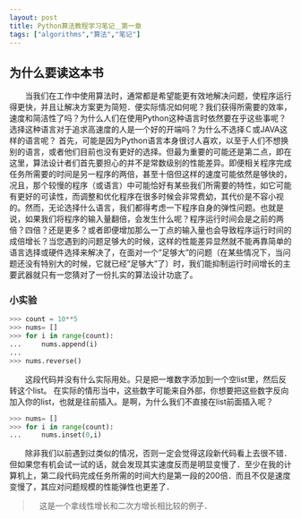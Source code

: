 ```yaml
---
layout: post
title: Python算法教程学习笔记＿第一章
tags: ["algorithms","算法","笔记"]
---
```



## 为什么要读这本书
&emsp;&emsp;当我们在工作中使用算法时，通常都是希望能更有效地解决问题，使程序运行得更快，并且让解决方案更为简短．便实际情况如何呢？我们获得所需要的效率，速度和简洁性了吗？为什么人们在使用Python这种语言时依然要在乎这些事呢？选择这种语言对于追求高速度的人是一个好的开端吗？为什么不选择Ｃ或JAVA这样的语言呢？
首先，可能是因为Python语言本身很讨人喜欢，以至于人们不想换别的语言，或者他们目前也没有更好的选择。但最为重要的可能还是第二点，即在这里，算法设计者们首先要担心的并不是常数级别的性能差异。即便相关程序完成任务所需要的时间是另一程序的两倍，甚至十倍但这样的速度可能依然是够快的，况且，那个较慢的程序（或语言）中可能恰好有某些我们所需要的特性，如它可能有更好的可读性，而调整和优化程序在很多时候会非常费幼，其代价是不容小视的。然而，无论选择什么语言，我们都得考虑一下程序自身的弹性问题。也就是说，如果我们将程序的输入量翻倍，会发生什么呢？程序运行时间会是之前的两倍？四倍？还是更多？或者即便增加那么一丁点的输入量也会导致程序运行时间的成倍增长？当您遇到的问题足够大的时候，这样的性能差异显然就不能再靠简单的语言选择或硬件选择来解决了，在面对一个“足够大”的问题（在某些情况下，当问题还没有特别大的时候，它就已经“足够大”了）时，我们能抑制运行时间增长的主要武器就只有一您猜对了一份扎实的算法设计功底了。

### 小实验

```python
>>> count = 10**5
>>> nums= []
>>> for i in range(count):
...     nums.append(i)
...
>>> nums.reverse()
```
 
&emsp;&emsp;这段代码并没有什么实际用处。只是把一堆数字添加到一个空list里，然后反转这个list。 
在实际的情形当中，这些数字可能来自外部，你想要把这些数字反向加入你的list，也就是往前插入。是啊，为什么我们不直接在list前面插入呢？

```python
>>> nums= []
>>> for i in range(count):
...     nums.inset(0,i)
```

&emsp;&emsp;除非我们以前遇到过类似的情况，否则一定会觉得这段新代码看上去很不错．但如果您有机会试一试的话，就会发现其实速度反而是明显变慢了．至少在我的计算机上，第二段代码完成任务所需的时间大约是第一段的200倍．而且不仅是速度变慢了，其应对问题规模的性能弹性也更差了．

>　这是一个拿线性增长和二次方增长相比较的例子．

